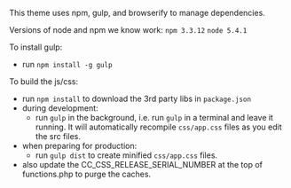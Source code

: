 This theme uses npm, gulp, and browserify to manage dependencies.

Versions of node and npm we know work:
`npm 3.3.12`
`node 5.4.1`

To install gulp:

- run `npm install -g gulp`

To build the js/css:

- run `npm install` to download the 3rd party libs in `package.json`
- during development:
    - run `gulp` in the background, i.e. run `gulp` in a terminal and leave it running. It will automatically recompile
     `css/app.css` files as you edit the src files.
- when preparing for production:
    - run `gulp dist` to create minified `css/app.css` files.
- also update the CC_CSS_RELEASE_SERIAL_NUMBER at the top of functions.php to purge the caches.